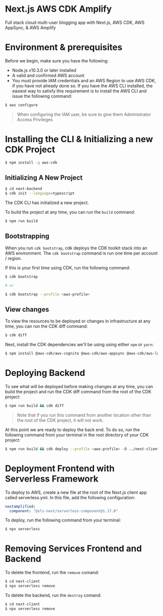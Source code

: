 # Next.js AWS CDK Amplify

Full stack cloud multi-user blogging app with Next.js, AWS CDK, AWS AppSync, & AWS Amplify

# Environment & prerequisites

Before we begin, make sure you have the following:

- Node.js v10.3.0 or later installed
- A valid and confirmed AWS account
- You must provide IAM credentials and an AWS Region to use AWS CDK, if you have not already done so. If you have the AWS CLI installed, the easiest way to satisfy this requirement is to install the AWS CLI and issue the following command:

```sh
$ aws configure
```

> When configuring the IAM user, be sure to give them Administrator Access Privileges

# Installing the CLI & Initializing a new CDK Project

```sh
$ npm install -g aws-cdk
```

## Initializing A New Project

```sh
$ cd next-backend
$ cdk init --language=typescript
```

The CDK CLI has initialized a new project.

To build the project at any time, you can run the `build` command:

```sh
$ npm run build
```

## Bootstrapping

When you run `cdk bootstrap`, cdk deploys the CDK toolkit stack into an AWS environment. The `cdk bootstrap` command is run one time per account / region.

If this is your first time using CDK, run the following command:

```sh
$ cdk bootstrap

# or

$ cdk bootstrap --profile <aws-profile>
```

## View changes

To view the resources to be deployed or changes in infrastructure at any time, you can run the CDK diff command:

```sh
$ cdk diff
```

Next, install the CDK dependencies we'll be using using either `npm` or `yarn`:


```sh
$ npm install @aws-cdk/aws-cognito @aws-cdk/aws-appsync @aws-cdk/aws-lambda @aws-cdk/aws-dynamodb
```

# Deploying Backend

To see what will be deployed before making changes at any time, you can build the project and run the CDK diff command from the root of the CDK project:

```sh
$ npm run build && cdk diff
```

> Note that if you run this command from another location other than the root of the CDK project, it will not work.

At this point we are ready to deploy the back end. To do so, run the following command from your terminal in the root directory of your CDK project:

```sh
$ npm run build && cdk deploy --profile <aws-profile> -O ../next-client/cdk-exports.json
```


# Deployment Frontend with Serverless Framework

To deploy to AWS, create a new file at the root of the Next.js client app called serverless.yml. In this file, add the following configuration:

```yaml
nextamplified:
  component: "@sls-next/serverless-component@1.17.0"
```

To deploy, run the following command from your terminal:

```sh
$ npx serverless
```

# Removing Services Frontend and Backend

To delete the frontend, run the `remove` comand:

```sh
$ cd next-client
$ npx serverless remove
```

To delete the backend, run the `destroy` comand:

```sh
$ cd next-client
$ npx serverless remove
```
